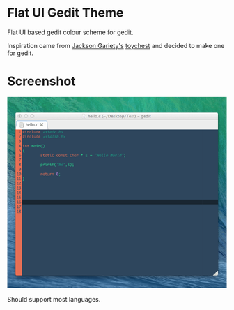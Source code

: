 Flat UI Gedit Theme
===================

Flat UI based gedit colour scheme for gedit.

Inspiration came from [Jackson Gariety's](https://github.com/JacksonGariety) [toychest](http://toychesttheme.com/) and decided to make one for gedit.

# Screenshot

![](./screenshot.tiff)

Should support most languages.


